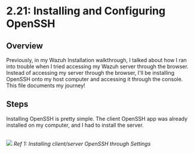 # 2.21: Installing and Configuring OpenSSH
## Overview
Previously, in my Wazuh Installation walkthrough, I talked about how I ran into trouble when I tried accessing my Wazuh server through the browser. Instead of accessing my server
through the browser, I'll be installing OpenSSH onto my host computer and accessing it through the console. This file documents my journey! 

## Steps
Installing OpenSSH is pretty simple. The client OpenSSH app was already installed on my computer, and I had to install the server.

<br>
<img src="https://i.imgur.com/i8bHD8l.png">
<i>Ref 1: Installing client/server OpenSSH through Settings</i>
<br><br>

